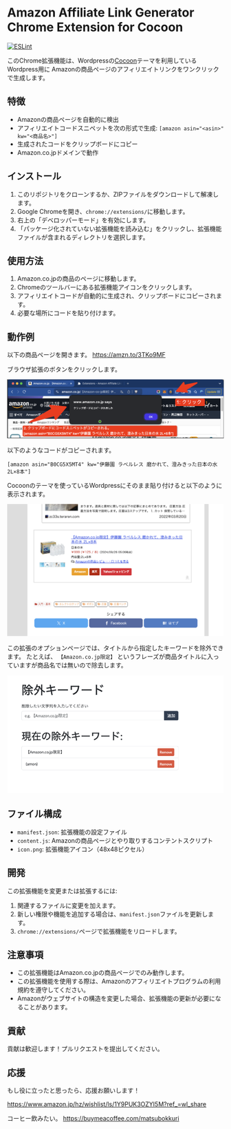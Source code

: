 # Amazon Affiliate Link Generator Chrome Extension for Cocoon

[![ESLint](https://github.com/matsubo/cocoon-amazon-shortcode/actions/workflows/eslint.yml/badge.svg)](https://github.com/matsubo/cocoon-amazon-shortcode/actions/workflows/eslint.yml)


このChrome拡張機能は、Wordpressの[Cocoon](https://wp-cocoon.com/)テーマを利用しているWordpress用に
Amazonの商品ページのアフィリエイトリンクをワンクリックで生成します。

## 特徴

- Amazonの商品ページを自動的に検出
- アフィリエイトコードスニペットを次の形式で生成: `[amazon asin="<asin>" kw="<商品名>"]`
- 生成されたコードをクリップボードにコピー
- Amazon.co.jpドメインで動作

## インストール

1. このリポジトリをクローンするか、ZIPファイルをダウンロードして解凍します。
2. Google Chromeを開き、`chrome://extensions/`に移動します。
3. 右上の「デベロッパーモード」を有効にします。
4. 「パッケージ化されていない拡張機能を読み込む」をクリックし、拡張機能ファイルが含まれるディレクトリを選択します。

## 使用方法

1. Amazon.co.jpの商品のページに移動します。
2. Chromeのツールバーにある拡張機能アイコンをクリックします。
3. アフィリエイトコードが自動的に生成され、クリップボードにコピーされます。
4. 必要な場所にコードを貼り付けます。

## 動作例

以下の商品ページを開きます。
https://amzn.to/3TKo9MF

ブラウザ拡張のボタンをクリックします。

![](doc/click.png)

以下のようなコードがコピーされます。

`[amazon asin="B0CG5X5MT4" kw="伊藤園 ラベルレス 磨かれて、澄みきった日本の水 2L×8本"]`


Cocoonのテーマを使っているWordpressにそのまま貼り付けると以下のように表示されます。

![](doc/publish.png)


この拡張のオプションページでは、タイトルから指定したキーワードを除外できます。
たとえば、 `【Amazon.co.jp限定】` というフレーズが商品タイトルに入っていますが商品名では無いので除去します。

![](doc/options.png)


## ファイル構成

- `manifest.json`: 拡張機能の設定ファイル
- `content.js`: Amazonの商品ページとやり取りするコンテントスクリプト
- `icon.png`: 拡張機能アイコン（48x48ピクセル）

## 開発

この拡張機能を変更または拡張するには:

1. 関連するファイルに変更を加えます。
2. 新しい権限や機能を追加する場合は、`manifest.json`ファイルを更新します。
3. `chrome://extensions/`ページで拡張機能をリロードします。

## 注意事項

- この拡張機能はAmazon.co.jpの商品ページでのみ動作します。
- この拡張機能を使用する際は、Amazonのアフィリエイトプログラムの利用規約を遵守してください。
- Amazonがウェブサイトの構造を変更した場合、拡張機能の更新が必要になることがあります。

## 貢献

貢献は歓迎します！プルリクエストを提出してください。

## 応援

もし役に立ったと思ったら、応援お願いします！

https://www.amazon.jp/hz/wishlist/ls/1Y9PUK3OZYI5M?ref_=wl_share


コーヒー飲みたい。
https://buymeacoffee.com/matsubokkuri
